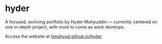 # hyder
A focused, evolving portfolio by Hyder Mohyuddin — currently centered on one in-depth project, with more to come as work develops.

Access the website at [hmohyud.github.io/hyder](https://hmohyud.github.io/hyder/)
